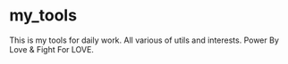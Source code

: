 # my_tools

This is my tools for daily work. All various of utils and interests.
Power By Love & Fight For LOVE.
